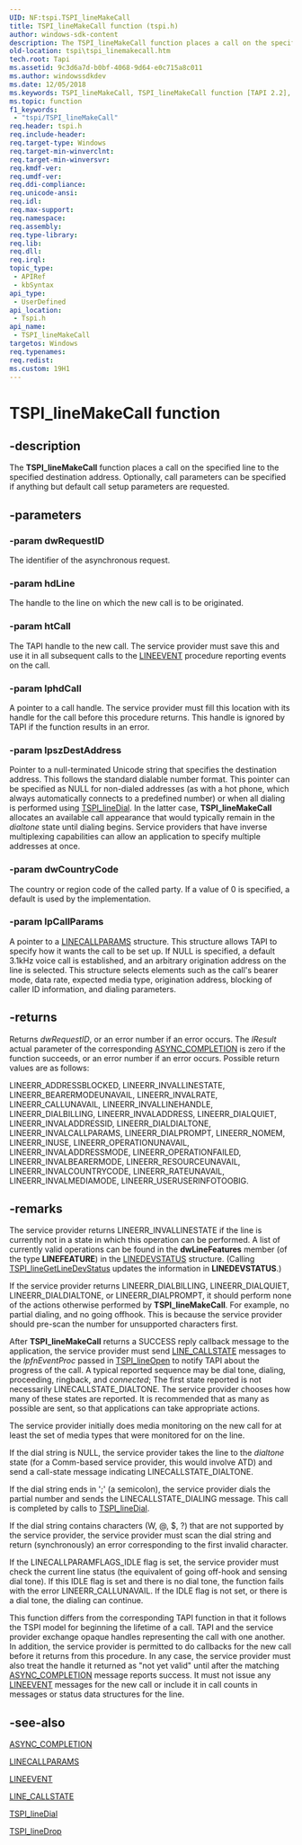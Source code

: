 ```yaml
---
UID: NF:tspi.TSPI_lineMakeCall
title: TSPI_lineMakeCall function (tspi.h)
author: windows-sdk-content
description: The TSPI_lineMakeCall function places a call on the specified line to the specified destination address. Optionally, call parameters can be specified if anything but default call setup parameters are requested.
old-location: tspi\tspi_linemakecall.htm
tech.root: Tapi
ms.assetid: 9c3d6a7d-b0bf-4068-9d64-e0c715a8c011
ms.author: windowssdkdev
ms.date: 12/05/2018
ms.keywords: TSPI_lineMakeCall, TSPI_lineMakeCall function [TAPI 2.2], _tspi_tspi_linemakecall, tspi.tspi_linemakecall, tspi/TSPI_lineMakeCall
ms.topic: function
f1_keywords: 
 - "tspi/TSPI_lineMakeCall"
req.header: tspi.h
req.include-header: 
req.target-type: Windows
req.target-min-winverclnt: 
req.target-min-winversvr: 
req.kmdf-ver: 
req.umdf-ver: 
req.ddi-compliance: 
req.unicode-ansi: 
req.idl: 
req.max-support: 
req.namespace: 
req.assembly: 
req.type-library: 
req.lib: 
req.dll: 
req.irql: 
topic_type:
 - APIRef
 - kbSyntax
api_type:
 - UserDefined
api_location:
 - Tspi.h
api_name:
 - TSPI_lineMakeCall
targetos: Windows
req.typenames: 
req.redist: 
ms.custom: 19H1
---
```


# TSPI_lineMakeCall function


## -description


The 
<b>TSPI_lineMakeCall</b> function places a call on the specified line to the specified destination address. Optionally, call parameters can be specified if anything but default call setup parameters are requested.


## -parameters




### -param dwRequestID

The identifier of the asynchronous request.


### -param hdLine

The handle to the line on which the new call is to be originated.


### -param htCall

The TAPI handle to the new call. The service provider must save this and use it in all subsequent calls to the 
<a href="https://docs.microsoft.com/windows/desktop/api/tspi/nc-tspi-lineevent">LINEEVENT</a> procedure reporting events on the call.


### -param lphdCall

A pointer to a call handle. The service provider must fill this location with its handle for the call before this procedure returns. This handle is ignored by TAPI if the function results in an error.


### -param lpszDestAddress

Pointer to a null-terminated Unicode string that specifies the destination address. This follows the standard dialable number format. This pointer can be specified as NULL for non-dialed addresses (as with a hot phone, which always automatically connects to a predefined number) or when all dialing is performed using 
<a href="https://docs.microsoft.com/windows/desktop/api/tspi/nf-tspi-tspi_linedial">TSPI_lineDial</a>. In the latter case, 
<b>TSPI_lineMakeCall</b> allocates an available call appearance that would typically remain in the <i>dialtone</i> state until dialing begins. Service providers that have inverse multiplexing capabilities can allow an application to specify multiple addresses at once.


### -param dwCountryCode

The country or region code of the called party. If a value of 0 is specified, a default is used by the implementation.


### -param lpCallParams

A pointer to a 
<a href="https://docs.microsoft.com/windows/desktop/api/tapi/ns-tapi-linecallparams">LINECALLPARAMS</a> structure. This structure allows TAPI to specify how it wants the call to be set up. If NULL is specified, a default 3.1kHz voice call is established, and an arbitrary origination address on the line is selected. This structure selects elements such as the call's bearer mode, data rate, expected media type, origination address, blocking of caller ID information, and dialing parameters.


## -returns



Returns <i>dwRequestID</i>, or an error number if an error occurs. The <i>lResult</i> actual parameter of the corresponding 
<a href="https://docs.microsoft.com/windows/desktop/api/tspi/nc-tspi-async_completion">ASYNC_COMPLETION</a> is zero if the function succeeds, or an error number if an error occurs. Possible return values are as follows:

LINEERR_ADDRESSBLOCKED, LINEERR_INVALLINESTATE, LINEERR_BEARERMODEUNAVAIL, LINEERR_INVALRATE, LINEERR_CALLUNAVAIL, LINEERR_INVALLINEHANDLE, LINEERR_DIALBILLING, LINEERR_INVALADDRESS, LINEERR_DIALQUIET, LINEERR_INVALADDRESSID, LINEERR_DIALDIALTONE, LINEERR_INVALCALLPARAMS, LINEERR_DIALPROMPT, LINEERR_NOMEM, LINEERR_INUSE, LINEERR_OPERATIONUNAVAIL, LINEERR_INVALADDRESSMODE, LINEERR_OPERATIONFAILED, LINEERR_INVALBEARERMODE, LINEERR_RESOURCEUNAVAIL, LINEERR_INVALCOUNTRYCODE, LINEERR_RATEUNAVAIL, LINEERR_INVALMEDIAMODE, LINEERR_USERUSERINFOTOOBIG.




## -remarks



The service provider returns LINEERR_INVALLINESTATE if the line is currently not in a state in which this operation can be performed. A list of currently valid operations can be found in the <b>dwLineFeatures</b> member (of the type <b>LINEFEATURE</b>) in the 
<a href="https://docs.microsoft.com/windows/desktop/api/tapi/ns-tapi-linedevstatus">LINEDEVSTATUS</a> structure. (Calling 
<a href="https://docs.microsoft.com/windows/desktop/api/tspi/nf-tspi-tspi_linegetlinedevstatus">TSPI_lineGetLineDevStatus</a> updates the information in 
<b>LINEDEVSTATUS</b>.)

If the service provider returns LINEERR_DIALBILLING, LINEERR_DIALQUIET, LINEERR_DIALDIALTONE, or LINEERR_DIALPROMPT, it should perform none of the actions otherwise performed by 
<b>TSPI_lineMakeCall</b>. For example, no partial dialing, and no going offhook. This is because the service provider should pre-scan the number for unsupported characters first.

After 
<b>TSPI_lineMakeCall</b> returns a SUCCESS reply callback message to the application, the service provider must send 
<a href="https://docs.microsoft.com/previous-versions/windows/desktop/legacy/ms725219(v=vs.85)">LINE_CALLSTATE</a> messages to the <i>lpfnEventProc</i> passed in 
<a href="https://docs.microsoft.com/windows/desktop/api/tspi/nf-tspi-tspi_lineopen">TSPI_lineOpen</a> to notify TAPI about the progress of the call. A typical reported sequence may be dial tone, dialing, proceeding, ringback, and <i>connected</i>; The first state reported is not necessarily LINECALLSTATE_DIALTONE. The service provider chooses how many of these states are reported. It is recommended that as many as possible are sent, so that applications can take appropriate actions.

The service provider initially does media monitoring on the new call for at least the set of media types that were monitored for on the line.

If the dial string is NULL, the service provider takes the line to the <i>dialtone</i> state (for a Comm-based service provider, this would involve ATD) and send a call-state message indicating LINECALLSTATE_DIALTONE.

If the dial string ends in ';' (a semicolon), the service provider dials the partial number and sends the LINECALLSTATE_DIALING message. This call is completed by calls to 
<a href="https://docs.microsoft.com/windows/desktop/api/tspi/nf-tspi-tspi_linedial">TSPI_lineDial</a>.

If the dial string contains characters (W, @, $, ?) that are not supported by the service provider, the service provider must scan the dial string and return (synchronously) an error corresponding to the first invalid character.

If the LINECALLPARAMFLAGS_IDLE flag is set, the service provider must check the current line status (the equivalent of going off-hook and sensing dial tone). If this IDLE flag is set and there is no dial tone, the function fails with the error LINEERR_CALLUNAVAIL. If the IDLE flag is not set, or there is a dial tone, the dialing can continue.

This function differs from the corresponding TAPI function in that it follows the TSPI model for beginning the lifetime of a call. TAPI and the service provider exchange opaque handles representing the call with one another. In addition, the service provider is permitted to do callbacks for the new call before it returns from this procedure. In any case, the service provider must also treat the handle it returned as "not yet valid" until after the matching 
<a href="https://docs.microsoft.com/windows/desktop/api/tspi/nc-tspi-async_completion">ASYNC_COMPLETION</a> message reports success. It must not issue any 
<a href="https://docs.microsoft.com/windows/desktop/api/tspi/nc-tspi-lineevent">LINEEVENT</a> messages for the new call or include it in call counts in messages or status data structures for the line.




## -see-also




<a href="https://docs.microsoft.com/windows/desktop/api/tspi/nc-tspi-async_completion">ASYNC_COMPLETION</a>



<a href="https://docs.microsoft.com/windows/desktop/api/tapi/ns-tapi-linecallparams">LINECALLPARAMS</a>



<a href="https://docs.microsoft.com/windows/desktop/api/tspi/nc-tspi-lineevent">LINEEVENT</a>



<a href="https://docs.microsoft.com/previous-versions/windows/desktop/legacy/ms725219(v=vs.85)">LINE_CALLSTATE</a>



<a href="https://docs.microsoft.com/windows/desktop/api/tspi/nf-tspi-tspi_linedial">TSPI_lineDial</a>



<a href="https://docs.microsoft.com/windows/desktop/api/tspi/nf-tspi-tspi_linedrop">TSPI_lineDrop</a>
 

 

